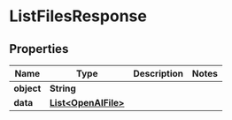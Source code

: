 # ListFilesResponse

## Properties
Name | Type | Description | Notes
------------ | ------------- | ------------- | -------------
**object** | **String** |  | 
**data** | [**List&lt;OpenAIFile&gt;**](OpenAIFile.md) |  | 
